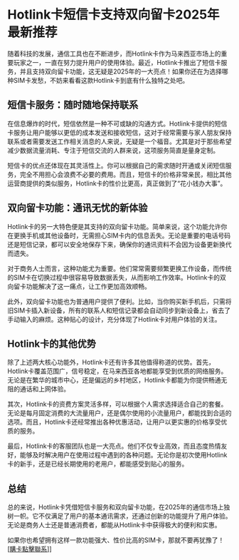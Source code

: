 # Hotlink卡短信卡支持双向留卡2025年最新推荐

随着科技的发展，通信工具也在不断进步，而Hotlink卡作为马来西亚市场上的重要玩家之一，一直在努力提升用户的使用体验。最近，Hotlink卡推出了短信卡服务，并且支持双向留卡功能，这无疑是2025年的一大亮点！如果你还在为选择哪种SIM卡发愁，不妨来看看这款Hotlink卡到底有什么独特之处吧。

## 短信卡服务：随时随地保持联系

在信息爆炸的时代，短信依然是一种不可或缺的沟通方式。Hotlink卡提供的短信卡服务让用户能够以更低的成本发送和接收短信，这对于经常需要与家人朋友保持联系或者需要发送工作相关消息的人来说，无疑是一个福音。尤其是对于那些希望减少数据流量消耗、专注于短信交流的人群来说，这项服务简直是量身定制。

短信卡的优点还体现在其灵活性上。你可以根据自己的需求随时开通或关闭短信服务，完全不用担心会浪费不必要的费用。而且，短信卡的价格非常亲民，相比其他运营商提供的类似服务，Hotlink卡的性价比更高，真正做到了“花小钱办大事”。

## 双向留卡功能：通讯无忧的新体验

Hotlink卡的另一大特色便是其支持的双向留卡功能。简单来说，这个功能允许你在更换手机或其他设备时，无需担心SIM卡内的信息丢失。无论是重要的电话号码还是短信记录，都可以安全地保存下来，确保你的通讯资料不会因为设备更新换代而遗失。

对于商务人士而言，这种功能尤为重要。他们常常需要频繁更换工作设备，而传统的SIM卡在切换过程中很容易导致数据丢失，从而影响工作效率。Hotlink卡的双向留卡功能解决了这一痛点，让工作更加高效顺畅。

此外，双向留卡功能也为普通用户提供了便利。比如，当你购买新手机后，只需将旧SIM卡插入新设备，所有的联系人和短信记录都会自动同步到新设备上，省去了手动输入的麻烦。这种贴心的设计，充分体现了Hotlink卡对用户体验的关注。

## Hotlink卡的其他优势

除了上述两大核心功能外，Hotlink卡还有许多其他值得称道的优势。首先，Hotlink卡覆盖范围广，信号稳定，在马来西亚各地都能享受到优质的网络服务。无论是在繁华的城市中心，还是偏远的乡村地区，Hotlink卡都能为你提供畅通无阻的通话和上网体验。

其次，Hotlink卡的资费方案灵活多样，可以根据个人需求选择适合自己的套餐。无论是每月固定消费的大流量用户，还是偶尔使用的小流量用户，都能找到合适的选项。而且，Hotlink卡还经常推出各种优惠活动，让用户以更实惠的价格享受优质的服务。

最后，Hotlink卡的客服团队也是一大亮点。他们不仅专业高效，而且态度热情友好，能够及时解决用户在使用过程中遇到的各种问题。无论你是初次使用Hotlink卡的新手，还是已经长期使用的老用户，都能感受到贴心的服务。

## 总结

总的来说，Hotlink卡凭借短信卡服务和双向留卡功能，在2025年的通信市场上独树一帜。它不仅满足了用户的基本通讯需求，还通过创新的功能提升了用户体验。无论是商务人士还是普通消费者，都能从Hotlink卡中获得极大的便利和实惠。

如果你也希望拥有这样一款功能强大、性价比高的SIM卡，那就不要再犹豫了！[[購卡點擊聯系](https://t.me/s/SXDXQF)]]